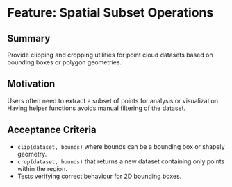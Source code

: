 # Feature: Spatial Subset Operations

## Summary
Provide clipping and cropping utilities for point cloud datasets based on bounding boxes or polygon geometries.

## Motivation
Users often need to extract a subset of points for analysis or visualization. Having helper functions avoids manual filtering of the dataset.

## Acceptance Criteria
- `clip(dataset, bounds)` where bounds can be a bounding box or shapely geometry.
- `crop(dataset, bounds)` that returns a new dataset containing only points within the region.
- Tests verifying correct behaviour for 2D bounding boxes.
